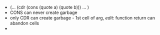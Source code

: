 - (... (cdr (cons (quote a) (quote b))) ... )
- CONS can never create garbage
- only CDR can create garbage - 1st cell of arg, *edit*: function return can abandon cells
- 